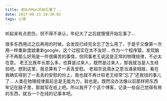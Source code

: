 ```yaml
---
title: 老OutMan开始忘事了...
date: 2017-08-23 10:38:02
tags: 心得
---
```

听起来有点悲伤，但不得不承认，年纪大了之后就慢慢开始忘事了...
<!--more-->
很多东西用过之后再用的时候，会发现已经完全忘了怎么用了，于是乎又像第一次用一样重新度娘重新google，这个过程实在太不友好...
作为一个程序猿，发现脑子不再那么好用是一件很痛苦的事情，但同事老王说这是正常的物理规律，不必太在意。
老王比我年长那么多，也算是过来人，既然是过来人，那我就当是人生经验吧。想到这里，我总算有了一丢丢安慰。
老祖宗说滴水之恩当涌泉相报，看在我确实得到了一丢丢的安慰的份上，我也就不再计较老王经常“忘了”还我钱的事儿了...
人类在物理规律面前总是无能为力，我也是。既然没办法像以前那样把东西牢记在脑子里，那就写在纸上吧。所以我开了个这个博客，记录一些自己觉得有用的东西，就当一个在线的记事本吧。
